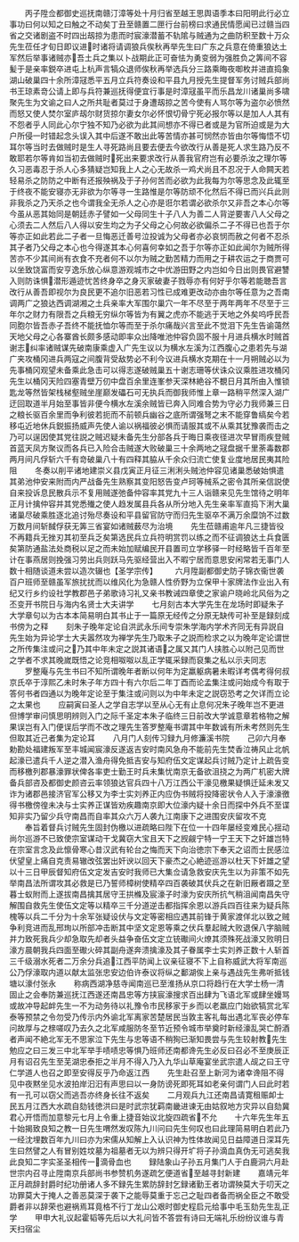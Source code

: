 <!-- { "loadSidebar": true } -->
　　丙子陞佥都御史巡抚南赣汀漳等处十月归省至越王思舆语季本曰阳明此行必立事功曰何以知之曰触之不动矣丁丑至赣置二匣行台前榜曰求通民情愿闻已过赣当四省之交诸剧盗不时四出刼掠为患而时宸濠潜蓄不轨隂与贼通为之曲防积至数十万众先生莅任才旬日即议进时诸将请调狼兵俟秋再举先生曰广东之兵意在倚重狼达土军然后举事诸贼亦吾土兵之集以卜战期此正可奋怯为勇变弱为强胜负之筭间不容髪于是亲率鋭卒进屯上杭声言犒众退师俟秋再举选兵分三路乘晦夜啣枚并进直捣象湖山破巢四十余所漳冦悉平五月立兵符奏设和平县九月授先生提督军务讨贼兵部尚书王琼素竒公请上即与兵符兼巡抚得便宜行事是时漳冦虽平而乐昌龙川诸巢尚多啸聚先生为文谕之曰人之所共耻者莫过于身遭刼掠之苦今使有人骂尔等为盗尔必愤然而怒又使人焚尔室庐刼尔财货掠尔妻女尔必怀恨切骨宁死必报尔等以是加人人其有不怨者乎人同此心尔宁独不知乃必欲为此其间想亦不得已者或是为官所迫或是为大户所侵一时错起念头误入其中后遂不敢出此等苦情亦甚可悯然亦皆由尔等悔悟不切耳尔等当时去做贼时是生人寻死路尚且要去便去今欲改行从善是死人求生路乃反不敢耶若尔等肯如当初去做贼时死出来要求改行从善我官府岂有必要杀汝之理尔等久习恶毒忍于杀人心多猜疑岂知我上人之心无故杀一鸡犬尚且不忍况于人命闗天若轻易杀之防防之中断有还报殃祸及于子孙何苦而必欲为此我每为尔等思念及此辄至于终夜不能安寝亦无非欲为尔等寻一生路惟是尔等防顽不化然后不得已而兴兵此则非我杀之乃天杀之也今谓我全无杀人之心亦是诳尔若谓必欲杀尔又非吾之本心尔等今虽从恶其始同是朝廷赤子譬如一父母同生十子八人为善二人背逆要害八人父母之心须去二人然后八人得以安生均之为子父母之心何故必欲偏杀二子不得已也吾于尔等亦正如此若此二子者一旦悔恶迁善号泣投诚为父母者亦必哀悯而赦之何者不忍杀其子者乃父母之本心也今得遂其本心何喜何幸如之吾于尔等亦正如此闻尔为贼所得苦亦不少其间尚有衣食不充者何不以尔为贼之勤苦精力而用之于耕农运之于商贾可以坐致饶富而安亨逸乐放心纵意游观城市之中优游田野之内岂如今日出则畏官避讐入则防诛惧潜形遁迹忧苦终身卒之身灭家破妻子戮辱亦有何好乎尔等若能聴吾言改行从善吾即视尔为良民更不追尔旧恶若习性已成难更改动亦由尔等任意为之吾南调两广之狼达西调湖湘之土兵亲率大军围尔巢穴一年不尽至于两年两年不尽至于三年尔之财力有限吾之兵粮无穷纵尔等皆为有翼之虎亦不能逃于天地之外矣呜呼民吾同胞尔皆吾赤子吾终不能抚恤尔等而至于杀尔痛哉兴言至此不觉泪下先生告谕蔼然天地父母之心各寨酋长颇多感动即率众出降唯池仲容负固不服十月进兵横水时贼首谢志纠率诸贼谋先破南康乘虚入广先生议以为横水左溪为江西腹心之患若先与湖广夹攻桶冈进兵两寇之间腹背受敌势必不利今议进兵横水克期在十一月朔贼必以为先事桶冈观望未备乘此急击可以得志遂破贼巢五十谢志珊等伏诛众议乘胜进攻桶冈先生以桶冈天险四塞青壁万仞中盘百余里连峯参天深林絶谷不覩日月其所由入惟锁匙龙等然皆架栈梯壑贼坐崖巅发礧石可无执兵而御我师惟上章一路稍平然深入湖广迂回取道半月始至事皆非便今横水左溪余贼皆已奔入同难合势为守必力我师兼三日之粮长驱百余里而争利彼若扼而不前顿兵幽谷之底所谓强弩之末不能穿鲁缟矣今若移屯近地休兵鋭振扬威声先使人谕以祸福彼必惧而请服其或不从乘其犹豫袭而击之乃可以逞因使其党往説之贼迟疑未备先生分部各兵于晦日乘夜径进次早冒雨疾登贼首蓝天凤方聚议而各兵已入险合击贼遂大败破巢三十余两地之冦盘据千里荼毒数郡两月间凡俘斩六千有竒破巢八十有四释其脇从千余众归流亡使复业度地居民夷其险阻
　　冬奏以削平诸地建崇义县戊寅正月征三浰浰头贼池仲容见诸巢悉破始惧遣其弟池仲安来附而内严战备先生熟察其变阳怒告变卢珂等械系之密令其所亲信説使自来投诉息民散兵示不复用贼遂弛备仲容率其党九十三人诣赣来见先生馆待之明年正月计擒仲容并其党悉殱之使人趋发属县兵各从所分地入先生亲率军直捣下浰大巢诸巢尽破乘胜逐北追讨殆尽奏设和平县留官防守而归先生驱卒不满万余糜饷不过数万数月间斩馘俘获无筭三省宴如诸贼薮尽为治境
　　先生莅赣甫逾年凡三捷皆役不再籍兵无挫刃其初至兵乏矣第选民兵立兵符明赏罚以练之而不征调狼达土兵食匮矣第防通盐法处商税以足之而未始加赋编民开县置司立学移驿一时经略皆千百年至计在事燕居则挽强习劳出兵则跃马先驱经营出入不暇宁居而意思安闲常若无事门人数十相随谈道未尝以造次辍也【圣学宗传】
　　六月陞副都御史防子锦衣衞世袭百户班师至赣虽军旅扰扰而以维风化为急赣人性侨野为立保甲十家牌法作业出入有纪又行乡约设社学教郡邑子弟歌诗习礼又亲书教诫四章使之家谕户晓岭北风俗为之丕变开书院日与海内名贤士大夫讲学
　　七月刻古本大学先生在龙场时即疑朱子大学章句以为古本本简易明白其书止于一篇原无经传之分原无缺传可补至是録刻成书傍为之释
　　刻朱子晚年定论自洪武永乐间专崇朱学海内学术齐同无有异説自先生始为异论学士大夫嚣然攻为禅学先生乃取朱子之説而检求之以为晚年定论谓世之所传集注或问之乃其中年未定之説其诸语之属又其门人挟胜心以附己见而世之学者不求其晚嵗既悟之论竞相呶呶以乱正学辄采録而裒集之私以示夫同志
　　罗整庵与先生书曰不知所谓晚年者断以何年为定羸躯病暑未暇详考偶考得何叔京氏卒于淳熙乙未时朱子年方四十有六尔后二年丁酉而论孟集注或问始成今有取于答何书者四通以为晚年定论至于集注或问则以为中年未定之説窃恐考之欠详而立论之太果也
　　应嗣寅曰圣人之学自志学以至从心无有止息何况朱子晚年岂不更进但博学审问慎思明辨则入门之际千圣定本朱子临终三日前改大学诚意章若格物之解果误岂有入门便误后学而不改之理先生答罗整庵书谓其中年数诚有所未考然则先生但取其近己者集为定论耳
　　八月门人刻传习録九月修濂溪书院
　　己卯六月奉勅勘处福建叛军至丰城闻宸濠反遂返吉安时南风急舟不能前先生焚香泣祷风止北帆起濠已遣兵千人逆之潜入渔舟得免抵吉安与知府伍文定谋起兵讨贼乃定计上疏告变而移檄列郡暴濠罪状俾各率吏士勤王时兵未集忧南京无备欲沮挠之为两广机密大牌备兵部咨及都御史颜咨云率领狼达官兵四十八万江西公干濠见檄果疑惧迁延未发又诈为诸郡邑接济官军公移又为李士实刘养正内应伪书贼将投降密状令人入于濠濠徼得书檄傍徨未决与士实养正谋皆劝疾趣南京即大位濠内疑十余日而探中外兵不至谍知非实乃留少兵守南昌而自率其众六万人袭九江南康下之进围安庆留攻不克
　　奉旨着督兵讨贼先生固封伪檄以进疏略曰陛下在位一十四年屡经变难民心揺动尚尔巡游不已致使宗室谋动干戈冀窃大宝且天下之觊觎宁特一宁王天下之奸雄岂特在宗室言念及此懔骨寒心昔汉武有轮台之悔而天下向治徳宗下奉天之诏而士民感泣伏望皇上痛自克责易辙改弦罢出奸谀以回天下豪杰之心絶迹巡游以杜天下奸雄之望以十三日甲辰督知府伍文定发吉安时我师已大集佥请急救安庆先生以为非策不如先举南昌法所谓攻其必救是已乃誓师樟树使精卒四百袭破其伏兵之在新旧厰者蹑之至暮士蚁附而上遂拔南昌擒其居守王拱樤及宸濠子时濠为安庆所抗气稍沮闻南昌失守解围自救先生使伍文定等以精卒三千分道逆击都指挥余恩以游兵四百往来为疑兵陈槐等以兵二千分为十余军张疑设伏与文定等密相应遇其前锋于黄家渡佯北以致之贼争利竞进而乱邢珣以所部冲击断其中坚文定恩等乘之伏兵羣起贼大败退保八字脑贼并力致死我兵少却急取先却者头益争奋伍文定立铳礮间火燎其须殊死战濠又败明日濠方晨朝我兵四面至礮火碎其副舟遂奔溃擒濠及其子眷属李士实刘养正数十人斩首三千级溺水死者二万余分兵追江西平防闻上议亲征寝不下上自称威武大将军南巡公乃俘濠取内道以献太监张忠安边伯许泰议将纵之鄱湖俟上亲与遇战先生弗听抵钱塘以濠付张永
　　称病西湖净慈寺闻南巡已至淮扬从京口将趋行在大学士杨一清固止之会奉防兼巡抚江西遂还南昌忠等方挟宸濠搜求百出肆为飞语北军或肆坐嫚骂或故冲导起衅先生一不为动务待以礼豫令市民移家于乡而以老羸应门始欲犒赏北军泰等预禁之令勿受乃传示内外谕北军离家苦楚居民当敦主客礼每出遇北军丧必停车问故厚与之榇嗟叹乃去久之北军咸服防冬至节近预令城市举奠时新经濠乱哭亡酹酒者声闻不絶北军无不思家泣下先生与忠等语不稍狥已渐知畏尝与先生较射教先生勉应之曰三发三中北军举手啧啧忠等惧乃班师还南都谗先生必反曰召必不至庚辰正月有诏召先生至芜湖忠泰拒之半月不得入乃入九华山草庵宴坐武宗遣人觇之曰王守仁学道人也召之即至安得反乎乃命返江西
　　先生赴召至上新河为诸幸谗阻不得见中夜黙坐见水波拍岸汩汩有声思曰以一身防谤死即死耳如老亲何谓门人曰此时若有一孔可以窃父而逃吾亦终身长往不返矣
　　二月观兵九江还南昌请寛租赈卹士民五月江西大水疏自劾钱徳洪曰是时武宗犹羁南畿进谏无由姑叙地方灾异以自劾冀君心开悟而加意黎元七月上令重上捷音始议北旋四疏省不允
　　十六年先生年五十始揭致良知之教一日先生喟然发叹陈九川问曰先生何叹也曰此理简易明白若此乃一经沈埋数百年九川曰亦为宋儒从知解上入认识神为性体故闻见日益障道日深耳先生曰然譬之人有冒别姓坟墓为祖墓者无以为辨只得开圹将子孙滴血真伪无可逃矣我此良知二字实圣圣相传一滴骨血也
　　録陆象山子孙五月集门人于白鹿洞六月赴世宗内召寻止陞南京兵部尚书参赞机务遂疏乞便道省至越寻封新建
　　嘉靖元年正月疏辞封爵时纪功册诸人多不録先生累防辞封乞録诸勤王者功谓殃莫大于叨天之功罪莫大于掩人之善恶莫深于袭下之能辱莫重于忘己之耻四者备而祸全臣之不敢受爵者非以辞荣也避祸焉耳竟格不行丁龙山公艰时御史程启元给事中毛玉劾先生乱正学
　　甲申大礼议起霍韬等先后以大礼问皆不答尝有诗曰无端礼乐纷纷议谁与青天扫宿尘
